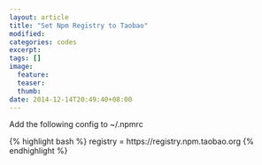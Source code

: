 ```yaml
---
layout: article
title: "Set Npm Registry to Taobao"
modified:
categories: codes
excerpt:
tags: []
image:
  feature:
  teaser:
  thumb:
date: 2014-12-14T20:49:40+08:00
---
```


<p>Add the following config to ~/.npmrc</p>
{% highlight bash %}
registry = https://registry.npm.taobao.org
{% endhighlight %}
